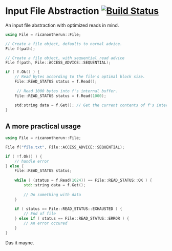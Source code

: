 # Input File Abstraction [![Build Status](https://travis-ci.org/ricanontherun/file.svg?branch=master)](https://travis-ci.org/ricanontherun/file)

An input file abstraction with optimized reads in mind.

```cpp
using File = ricanontherun::File;

// Create a file object, defaults to normal advice.
File f(path);

// Create a file object, with sequential read advice
File f(path, File::ACCESS_ADVICE::SEQUENTIAL);

if ( f.Ok() ) {
    // Read bytes according to the file's optimal block size.
    File::READ_STATUS status = f.Read();
    
     // Read 1000 bytes into f's internal buffer.
    File::READ_STATUS status = f.Read(1000);
    
    std:string data = f.Get(); // Get the current contents of f's internal buffer.
}
```

## A more practical usage
```cpp
using File = ricanontherun::File;

File f("file.txt", File::ACCESS_ADVICE::SEQUENTIAL);

if ( !f.Ok() ) {
    // handle error
} else {
    File::READ_STATUS status;
    
    while ( (status = f.Read(1024)) == File::READ_STATUS::OK ) {
        std::string data = f.Get();
        
        // Do something with data
    }
    
    if ( status == File::READ_STATUS::EXHAUSTED ) {
        // End of file
    } else if ( status == File::READ_STATUS::ERROR ) {
        // An error occured
    }
}
```
Das it mayne.
